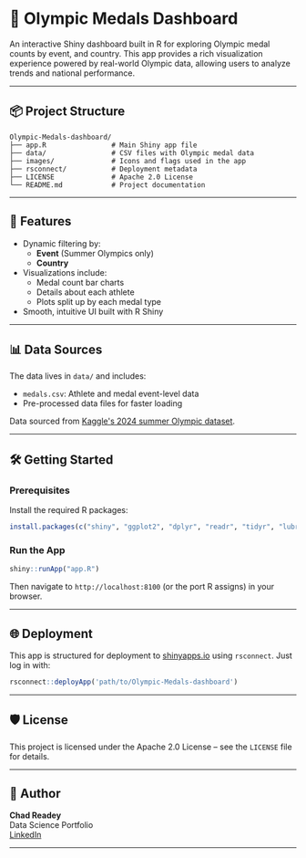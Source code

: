 
# 🥇 Olympic Medals Dashboard

An interactive Shiny dashboard built in R for exploring Olympic medal counts by event, and country. This app provides a rich visualization experience powered by real-world Olympic data, allowing users to analyze trends and national performance.

---

## 📦 Project Structure

```
Olympic-Medals-dashboard/
├── app.R                # Main Shiny app file
├── data/                # CSV files with Olympic medal data
├── images/              # Icons and flags used in the app
├── rsconnect/           # Deployment metadata
├── LICENSE              # Apache 2.0 License
└── README.md            # Project documentation
```

---

## 🚀 Features

- Dynamic filtering by:
  - **Event** (Summer Olympics only)
  - **Country**
- Visualizations include:
  - Medal count bar charts
  - Details about each athlete
  - Plots split up by each medal type
- Smooth, intuitive UI built with R Shiny

---

## 📊 Data Sources

The data lives in `data/` and includes:
- `medals.csv`: Athlete and medal event-level data
- Pre-processed data files for faster loading

Data sourced from [Kaggle's 2024 summer Olympic dataset](https://www.kaggle.com/datasets/piterfm/paris-2024-olympic-summer-games/data?select=medals.csv).

---

## 🛠 Getting Started

### Prerequisites

Install the required R packages:

```r
install.packages(c("shiny", "ggplot2", "dplyr", "readr", "tidyr", "lubridate"))
```

### Run the App

```r
shiny::runApp("app.R")
```

Then navigate to `http://localhost:8100` (or the port R assigns) in your browser.

---


## 🌐 Deployment

This app is structured for deployment to [shinyapps.io](https://www.shinyapps.io/) using `rsconnect`. Just log in with:

```r
rsconnect::deployApp('path/to/Olympic-Medals-dashboard')
```

---

## 🛡 License

This project is licensed under the Apache 2.0 License – see the `LICENSE` file for details.

---

## 👤 Author

**Chad Readey**  
Data Science Portfolio  
[LinkedIn](https://www.linkedin.com/in/chad-readey-364206230)

---

